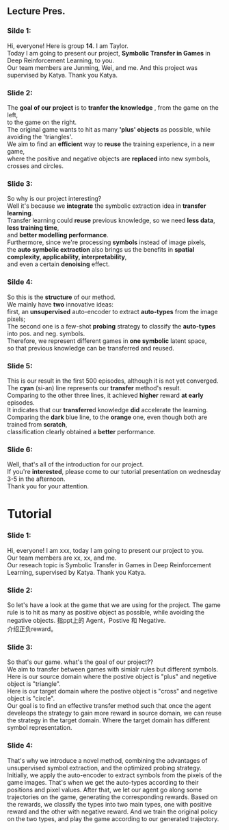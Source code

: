 ## Lecture Pres.
### Silde 1:<br>
Hi, everyone! Here is group **14**. I am Taylor.<br> 
Today I am going to present our project, **Symbolic Transfer in Games** in Deep Reinforcement Learning, to you. <br>
Our team members are Junming, Wei, and me. And this project was supervised by Katya. Thank you Katya.<br>
### Slide 2: <br>
The **goal of our project** is to **tranfer the knowledge** , from the game on the left, <br>
to the game on the right. <br>
The original game wants to hit as many **'plus' objects** as possible, while avoiding the 'triangles'. <br>
We aim to find an **efficient** way to **reuse** the training experience, in a new game, <br>
where the positive and negative objects are **replaced** into new symbols, <br>
crosses and circles.<br>
### Slide 3: <br>
So why is our project interesting? <br>
Well it's because we **integrate** the symbolic extraction idea in **transfer learning**.<br>
Transfer learning could **reuse** previous knowledge, so we need **less data**, **less training time**, <br>
and **better modelling performance**.<br>
Furthermore, since we're processing **symbols** instead of image pixels, <br>
the **auto symbolic extraction** also brings us the benefits in **spatial complexity, applicability, interpretability**, <br>
and even a certain **denoising** effect.  <br>
### Silde 4: <br>
So this is the **structure** of our method. <br>
We mainly have **two** innovative ideas: <br>
first, an **unsupervised** auto-encoder to extract **auto-types** from the image pixels; <br>
The second one is a few-shot **probing** strategy to classify the **auto-types** into pos. and neg. symbols. <br>
Therefore, we represent different games in **one symbolic** latent space, <br>
so that previous knowledge can be transferred and reused.<br>
### Slide 5: <br>
This is our result in the first 500 episodes, although it is not yet converged. <br>
The **cyan** (si-an) line represents our **transfer** method's result.<br> 
Comparing to the other three lines, it achieved **higher** reward **at early** episodes. <br>
It indicates that our **transferre**d knowledge **did** accelerate the learning. <br>
Comparing the **dark** blue line, to the **orange** one, even though both are trained from **scratch**, <br>
classification clearly obtained a **better** performance. <br>
### Slide 6: <br>
Well, that's all of the introduction for our project.<br> 
If you're **interested**, please come to our tutorial presentation on wednesday 3-5 in the afternoon.<br>
Thank you for your attention. <br>



# Tutorial
### Slide 1: <br>
Hi, everyone! I am xxx, today I am going to present our project to you. <br>
Our team members are xx, xx, and me. <br>
Our reseach topic is Symbolic Transfer in Games in Deep Reinforcement Learning, supervised by Katya. Thank you Katya.<br>
### Slide 2: <br>
So let's have a look at the game that we are using for the project. The game rule is to hit as many as positive object as possible, while avoiding the negative objects. 指ppt上的 Agent，Postive 和 Negative.<br> 介绍正负reward。
### Slide 3: <br>
So that's our game. what's the goal of our project??<br>
We aim to transfer between games with simialr rules but different symbols.<br>
Here is our source domain where the postive object is "plus" and negetive object is "triangle".<br>
Here is our target domain where the postive object is "cross" and negetive object is "circle".<br>
Our goal is to find an effective transfer method such that once the agent develeops the strategy to gain more reward in source domain, we can reuse the strategy in the target domain. Where the target domain has different symbol representation.  
### Slide 4: <br>



That's why we introduce a novel method, combining the advantages of unsupervised symbol extraction, and the optimized probing strategy. Initially, we apply the auto-encoder to extract symbols from the pixels of the game images. That's when we get the auto-types according to their positions and pixel values. After that, we let our agent go along some trajectories on the game, generating the corresponding rewards. Based on the rewards, we classify the types into two main types, one with positive reward and the other with negative reward. And we train the original policy on the two types, and play the game according to our generated trajectory.

